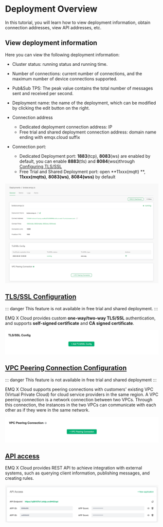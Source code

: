 # Deployment Overview

In this tutorial, you will learn how to view deployment information, obtain connection addresses, view API addresses, etc.



## View deployment information

Here you can view the following deployment information:

- Cluster status: running status and running time.
- Number of connections: current number of connections, and the maximum number of device connections supported.
- Pub&Sub TPS: The peak value contains the total number of messages sent and received per second.
- Deployment name: the name of the deployment, which can be modified by clicking the edit button on the right.
- Connection address
  - Dedicated deployment connection address: IP
  - Free trial and shared deployment connection address: domain name ending with emqx.cloud suffix
- Connection port:

  - Dedicated Deployment port: **1883**(tcp), **8083**(ws) are enabled by default, you can enable **8883**(tls) and **8084**(wss)through [Configuring TLS/SSL](security_features_and_settings/tls_ssl.md)
  - Free Trial and Shared Deployment port: open **11xxx(mqtt) **, **11xxx(mqtts)**,  **8083(ws)**, **8084(wss)** by default

![base_info](./_assets/deployment_info.png)



## [TLS/SSL Configuration](security_features_and_settings/tls_ssl.md)

::: danger
This feature is not available in free trial and shared deployment.
:::

EMQ X Cloud provides custom **one-way/two-way TLS/SSL** authentication, and supports **self-signed certificate** and **CA signed certificate**.

![base_info](./_assets/tls_info.png)



## [VPC Peering Connection Configuration](security_features_and_settings/vpc_peering.md)

::: danger
This feature is not available in free trial and shared deployment
:::

EMQ X Cloud supports peering connections with customers' existing VPC (Virtual Private Cloud) for cloud service providers in the same region. A VPC peering connection is a network connection between two VPCs. Through this connection, the instances in the two VPCs can communicate with each other as if they were in the same network.

![base_info](./_assets/vpc_peering_info.png)



## [API access](../api.md)

EMQ X Cloud provides REST API to achieve integration with external systems, such as querying client information, publishing messages, and creating rules.

![base_info](./_assets/api_info.png)

